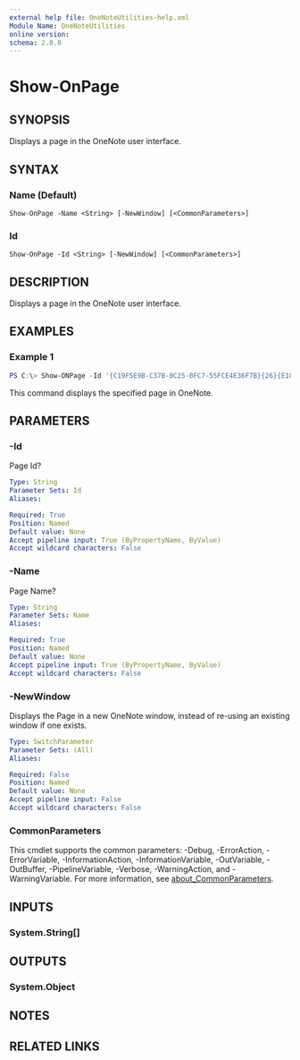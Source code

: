 ```yaml
---
external help file: OneNoteUtilities-help.xml
Module Name: OneNoteUtilities
online version:
schema: 2.0.0
---
```


# Show-OnPage

## SYNOPSIS
Displays a page in the OneNote user interface.

## SYNTAX

### Name (Default)
```
Show-OnPage -Name <String> [-NewWindow] [<CommonParameters>]
```

### Id
```
Show-OnPage -Id <String> [-NewWindow] [<CommonParameters>]
```

## DESCRIPTION
Displays a page in the OneNote user interface.

## EXAMPLES

### Example 1
```powershell
PS C:\> Show-ONPage -Id '{C19F5E9B-C37B-0C25-0FC7-55FCE4E36F7B}{26}{E18372038253285132566191417462735909894706105}'
```

This command displays the specified page in OneNote.

## PARAMETERS

### -Id
Page Id?

```yaml
Type: String
Parameter Sets: Id
Aliases:

Required: True
Position: Named
Default value: None
Accept pipeline input: True (ByPropertyName, ByValue)
Accept wildcard characters: False
```

### -Name
Page Name?

```yaml
Type: String
Parameter Sets: Name
Aliases:

Required: True
Position: Named
Default value: None
Accept pipeline input: True (ByPropertyName, ByValue)
Accept wildcard characters: False
```

### -NewWindow
Displays the Page in a new OneNote window, instead of re-using an existing window if one exists.

```yaml
Type: SwitchParameter
Parameter Sets: (All)
Aliases:

Required: False
Position: Named
Default value: None
Accept pipeline input: False
Accept wildcard characters: False
```

### CommonParameters
This cmdlet supports the common parameters: -Debug, -ErrorAction, -ErrorVariable, -InformationAction, -InformationVariable, -OutVariable, -OutBuffer, -PipelineVariable, -Verbose, -WarningAction, and -WarningVariable. For more information, see [about_CommonParameters](http://go.microsoft.com/fwlink/?LinkID=113216).

## INPUTS

### System.String[]

## OUTPUTS

### System.Object
## NOTES

## RELATED LINKS
